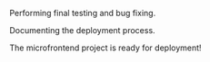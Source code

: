 Performing final testing and bug fixing.

Documenting the deployment process.

The microfrontend project is ready for deployment!
